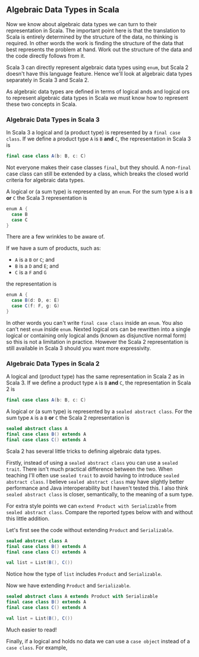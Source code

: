 ## Algebraic Data Types in Scala 

Now we know about algebraic data types we can turn to their representation in Scala. The important point here is that the translation to Scala is entirely determined by the structure of the data, no thinking is required. In other words the work is finding the structure of the data that best represents the problem at hand. Work out the structure of the data and the code directly follows from it.

Scala 3 can directly represent algebraic data types using `enum`, but Scala 2 doesn't have this language feature. Hence we'll look at algebraic data types separately in Scala 3 and Scala 2.

As algebraic data types are defined in terms of logical ands and logical ors to represent algebraic data types in Scala we must know how to represent these two concepts in Scala.

### Algebraic Data Types in Scala 3

In Scala 3 a logical and (a product type) is represented by a `final case class`. If we define a product type `A` is `B` **and** `C`, the representation in Scala 3 is

```scala
final case class A(b: B, c: C)
```

Not everyone makes their case classes `final`, but they should. A non-`final` case class can still be extended by a class, which breaks the closed world criteria for algebraic data types.


A logical or (a sum type) is represented by an `enum`. For the sum type `A` is a `B` **or** `C` the Scala 3 representation is

```scala
enum A {
  case B
  case C
}
```

There are a few wrinkles to be aware of. 

If we have a sum of products, such as:

- `A` is a `B` or `C`; and
- `B` is a `D` and `E`; and
- `C` is a `F` and `G`

the representation is

```scala
enum A {
  case B(d: D, e: E)
  case C(f: F, g: G)
}
```

In other words you can't write `final case class` inside an `enum`. You also can't nest `enum` inside `enum`. Nexted logical ors  can be rewritten into a single logical or containing only logical ands (known as disjunctive normal form) so this is not a limitation in practice. However the Scala 2 representation is still available in Scala 3 should you want more expressivity.


### Algebraic Data Types in Scala 2

A logical and (product type) has the same representation in Scala 2 as in Scala 3. If we define a product type `A` is `B` **and** `C`, the representation in Scala 2 is

```scala
final case class A(b: B, c: C)
```

A logical or (a sum type) is represented by a `sealed abstract class`.  For the sum type `A` is a `B` **or** `C` the Scala 2 representation is

```scala
sealed abstract class A
final case class B() extends A
final case class C() extends A
```

Scala 2 has several little tricks to defining algebraic data types.

Firstly, instead of using a `sealed abstract class` you can use a `sealed trait`. There isn't much practical difference between the two. When teaching I'll often use `sealed trait` to avoid having to introduce `sealed abstract class`. I believe `sealed abstract class` may have slightly better performance and Java interoperability but I haven't tested this. I also think `sealed abstract class` is closer, semantically, to the meaning of a sum type.

For extra style points we can `extend Product with Serializable` from `sealed abstract class`. Compare the reported types below with and without this little addition.

Let's first see the code without extending `Product` and `Serializable`.

```scala mdoc:silent
sealed abstract class A
final case class B() extends A
final case class C() extends A
```

```scala mdoc
val list = List(B(), C())
```

Notice how the type of `list` includes `Product` and `Serializable`. 

Now we have extending `Product` and `Serializable`.

```scala mdoc:reset:silent
sealed abstract class A extends Product with Serializable
final case class B() extends A
final case class C() extends A
```
   
```scala mdoc
val list = List(B(), C())
```

Much easier to read!

Finally, if a logical and holds no data we can use a `case object` instead of a `case class`. For example, 
